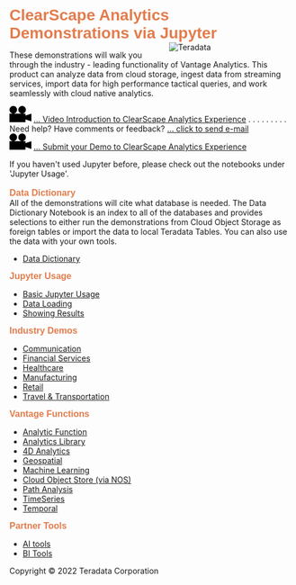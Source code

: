 <b style = 'font-size:28px;font-family:Arial;color:#E37C4D'>ClearScape Analytics Demonstrations via Jupyter</b><img id=Teradata-logo src="https://www.teradata.com/Teradata/Images/Rebrand/Teradata_logo-two_color.png" alt="Teradata" width="220" align="right" />
 
These demonstrations will walk you through the industry - leading functionality of 
Vantage Analytics. This product can analyze data from cloud storage, ingest data from streaming services,
import data for high performance tactical queries, and work seamlessly with cloud native analytics.

[![View Video](images/Movie_icon.png)](./GettingStarted/Videos/Intro_to_ClearScape_and_Jupyter.ipynb)
[... Video Introduction to ClearScape Analytics Experience](./GettingStarted/Videos/Intro_to_ClearScape_and_Jupyter.ipynb) 
. . . . . . . . . Need help? Have comments or feedback?
[ ... click to send e-mail](mailto:SC230208@teradata.com?subject=ClearScape%20Analytics%20Jupyter%20Question)
<br>
[![View Video](images/Movie_icon.png)](./GettingStarted/Videos/How_to_Share_Demos.ipynb)
[... Submit your Demo to ClearScape Analytics Experience](./GettingStarted/Videos/How_to_Share_Demos.ipynb) 



If you haven't used Jupyter before, please check out the notebooks under 'Jupyter Usage'.<br><br>
<b style = 'font-size:16px;font-family:Arial;color:#E37C4D'>Data Dictionary</b>
<br>All of the demonstrations will cite what database is needed. The Data Dictionary Notebook is an index to 
all of the databases and provides selections to either run the demonstrations from Cloud Object Storage as foreign tables or import the data to local Teradata Tables. You can also use the data with your own tools.
* [Data Dictionary](UseCases/Data_Dictionary/Data_Dictionary.ipynb)

<b style = 'font-size:16px;font-family:Arial;color:#E37C4D'>Jupyter Usage</b>
* [Basic Jupyter Usage](Menus/Basic_Jupyter_Usage.md)
* [Data Loading](Menus/Data_Loading.md)
* [Showing Results](Menus/Showing_Results.md)

<b style = 'font-size:16px;font-family:Arial;color:#E37C4D'>Industry Demos</b>
* [Communication](Menus/Communication.md)
* [Financial Services](Menus/Financial_Services.md)
* [Healthcare](Menus/Healthcare.md)
* [Manufacturing](Menus/Manufacturing.md)
* [Retail](Menus/Retail.md)
* [Travel & Transportation](Menus/Travel_&_Transportation.md)

<b style = 'font-size:16px;font-family:Arial;color:#E37C4D'>Vantage Functions</b>
* [Analytic Function](Menus/Analytic_Function.md)
* [Analytics Library](Menus/Analytics_Library.md)
* [4D Analytics](Menus/4D_Analytics.md)
* [Geospatial](Menus/Geospatial.md)
* [Machine Learning](Menus/Machine_Learning.md)
* [Cloud Object Store (via NOS)](Menus/Cloud_Object_Store_(via_NOS).md)
* [Path Analysis](Menus/Path_Analysis.md)
* [TimeSeries](Menus/TimeSeries.md)
* [Temporal](Menus/Temporal.md)

<b style = 'font-size:16px;font-family:Arial;color:#E37C4D'>Partner Tools</b>
* [AI tools](Menus/AI_tools.md)
* [BI Tools](Menus/BI_Tools.md)
 
Copyright © 2022 Teradata Corporation
